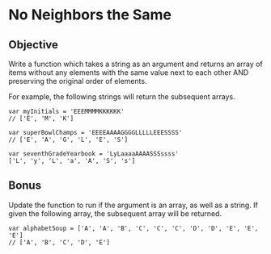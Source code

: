 # No Neighbors the Same

## Objective

Write a function which takes a string as an argument and returns an array of items without any elements with the same value next to each other AND preserving the original order of elements.

For example, the following strings will return the subsequent arrays.
```
var myInitials = 'EEEMMMMKKKKKK'
// ['E', 'M', 'K']

var superBowlChamps = 'EEEEAAAAGGGGLLLLLEEESSSS'
// ['E', 'A', 'G', 'L', 'E', 'S']

var seventhGradeYearbook = 'LyLaaaaAAAASSSssss'
['L', 'y', 'L', 'a', 'A', 'S', 's']

```

## Bonus

Update the function to run if the argument is an array, as well as a string. If given the following array, the subsequent array will be returned.
```
var alphabetSoup = ['A', 'A', 'B', 'C', 'C', 'C', 'D', 'D', 'E', 'E', 'E']
// ['A', 'B', 'C', 'D', 'E']
```
